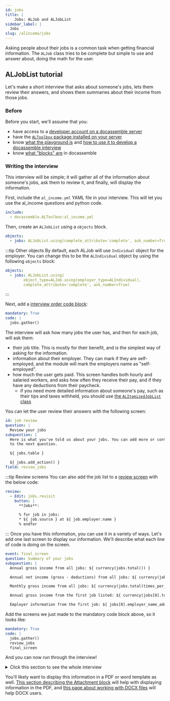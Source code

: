 ```yaml
---
id: jobs
title: |
    Jobs: ALJob and ALJobList
sidebar_label: |
  Jobs
slug: /alincome/jobs
---
```


Asking people about their jobs is a common task when getting financial information. The `ALJob` class tries to be complete but simple to use and answer about, doing the
math for the user.

## ALJobList tutorial

Let's make a short interview that asks about someone's jobs, lets
them review their answers, and shows them summaries about their
income from those jobs.

### Before

Before you start, we'll assume that you:

* have access to a [developer account on a docassemble server](https://suffolklitlab.org/legal-tech-class/docs/classes/assembly-line/2020-assembly-line-assignment-1#before-you-get-started)
* have the [`ALToolbox` package installed on your server](https://suffolklitlab.org/docassemble-AssemblyLine-documentation/docs/installation#run-the-installation-script)
* know [what the playground is](https://suffolklitlab.org/legal-tech-class/docs/classes/docacon-2020/hello-world#introduction-to-the-docassemble-playground) and [how to use it to develop a docassemble interview](https://suffolklitlab.org/legal-tech-class/docs/classes/docacon-2020/hello-world#hello-world)
* know [what "blocks" are](https://suffolklitlab.org/legal-tech-class/docs/yaml#documents) in docassemble

### Writing the interview

This interview will be simple; it will gather all of the information about someone's jobs, ask them to review it, and finally, will display the information.

First, include the `al_income.yml` YAML file in your interview. This will
let you use the al_income questions and python code.

```yml
include:
  - docassemble.ALToolbox:al_income.yml
```

Then, create an `ALJobList` using a `objects` block.

```yml
objects:
  - jobs: ALJobList.using(complete_attribute='complete', ask_number=True)
```

:::tip Other objects
By default, each ALJob will use `Individual` object for the employer. You can change this to be the
`ALIndividual` object by using the following `objects` block:

```yml
objects:
  - jobs: ALJobList.using(
        object_type=ALJob.using(employer_type=ALIndividual),
        complete_attribute='complete', ask_number=True)
```

:::

Next, add a [interview order code block](https://suffolklitlab.org/legal-tech-class/docs/practical-guide-docassemble/controlling-interview-order#the-interview-order-block):

```yml
mandatory: True
code: |
  jobs.gather()
```

The interview will ask how many jobs the user has, and then for each job, will ask them:

* their job title. This is mostly for their benefit, and is the simplest way of asking for the information.
* information about their employer. They can mark if they are self-employed, and the module will mark the employers name as
  "self-employed".
* how much the user gets paid. This screen handles both hourly and salaried workers, and asks how often they receive their pay,
  and if they have any deductions from their paycheck.
  * if you need more detailed information about someone's pay, such as their
    tips and taxes withheld, you should use [the `ALItemizedJobList` class](alincome/itemizedjobs.md)

You can let the user review their answers with the following screen:

```yml
id: job review
question: |
  Review your jobs
subquestion: |
  Here is what you've told us about your jobs. You can add more or continue
  to the next question.

  ${ jobs.table }

  ${ jobs.add_action() }
field: review_jobs
```

:::tip Review screens
You can also add the job list to a [review screen](https://docassemble.org/docs/fields.html#review) with the below code:

```yml
review:
  - Edit: jobs.revisit
    button: |
      **Jobs**:

      % for job in jobs:
      * ${ job.source } at ${ job.employer.name }
      % endfor
```

:::
Once you have this information, you can use it in a variety of ways.
Let's add one last screen to display our information. We'll
describe what each line of code is doing on the screen.

```yml
event: final_screen
question: Summary of your jobs
subquestion: |
  Annual gross income from all jobs: ${ currency(jobs.total()) }

  Annual net income (gross - deductions) from all jobs: ${ currency(jobs.net_total()) }

  Monthly gross income from all jobs: ${ currency(jobs.total(times_per_year=12)) }

  Annual gross income from the first job listed: ${ currency(jobs[0].total()) }

  Employer information from the first job: ${ jobs[0].employer_name_address_phone() }
```

Add the screens we just made to the mandatory code block above, so it looks like:

```yml
mandatory: True
code: |
  jobs.gather()
  review_jobs
  final_screen
```

And you can now run through the interview!

<details>
<summary>Click this section to see the whole interview</summary>

```yml
---
include:
  - al_income.yml
---
objects:
  - jobs: ALJobList.using(complete_attribute='complete', ask_number=True)
---
mandatory: True
code: |
  jobs.gather()
  review_jobs
  final_screen
---
id: job review
question: |
  Review your jobs
subquestion: |
  Here is what you've told us about your jobs. You can add more or continue
  to the next question.

  ${ jobs.table }

  ${ jobs.add_action() }
field: review_jobs
---
event: final_screen
question: Summary of your jobs
subquestion: |
  Annual gross income from all jobs: ${ currency(jobs.total()) }

  Annual net income (gross - deductions) from all jobs: ${ currency(jobs.net_total()) }

  Monthly gross income from all jobs: ${ currency(jobs.total(times_per_year=12)) }

  Annual gross income from the first job listed: ${ currency(jobs[0].total()) }

  Employer information from the first job: ${ jobs[0].employer_name_address_phone() }
```

</details>


You'll likely want to display this information in a PDF or word template as well. [This section describing the Attachment block](https://suffolklitlab.org/docassemble-AssemblyLine-documentation/docs/generated_yaml#attachment-block) will help with displaying information in the PDF, and [this page about working with DOCX files](https://suffolklitlab.org/docassemble-AssemblyLine-documentation/docs/docx) will help DOCX users.
